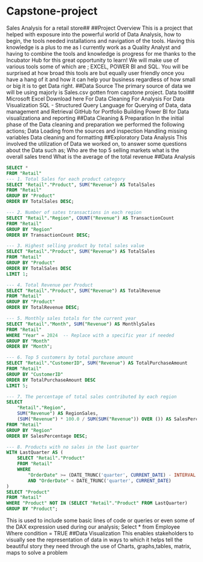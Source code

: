 # Capstone-project
Sales Analysis for a retail store##
##Project Overview
This is a project that helped with exposure into the powerful world of Data Analysis, how to begin, the tools needed installations and navigation of the tools. Having this knowledge is a plus to me as I currently work as a Quality Analyst and having to combine the tools and knowledge is progress for me thanks to the Incubator Hub for this great opportunity to learn! We will make use of various tools some of which are ; EXCEL, POWER BI and SQL. You will be surprised at how broad this tools are but equally user friendly once you have a hang of it and how it can help your business regardless of how small or big it is to get Data right.
##Data Source
The primary source of data we will be using majorly is Sales.csv gotten from capstone project.
Data tool##
Microsoft Excel Download here
For Data Cleaning
For Analysis
For Data Visualization
SQL - Structured Query Language for Querying of Data, data management and Retrieval
GitHub for Portfolio Building
Power BI for Data visualizationa and reporting
##Data Cleaning & Preparation
In the initial phase of the Data cleaning and preparation we performed the following actions;
Data Loading from the sources and inspection
Handling missing variables
Data cleaning and formatting
##Exploratory Data Analysis
This involved the utilization of Data we worked on, to answer some questions about the Data such as;
Who are the top 5 selling markets
what is the overall sales trend
What is the average of the total revenue
##Data Analysis
```SQL
SELECT *
FROM "Retail"
--- 1. Total Sales for each product category
SELECT "Retail"."Product", SUM("Revenue") AS TotalSales
FROM "Retail"
GROUP BY "Product"
ORDER BY TotalSales DESC;

--- 2. Number of sates transactions in each region
SELECT "Retail"."Region", COUNT("Revenue") AS TransactionCount
FROM "Retail"
GROUP BY "Region"
ORDER BY TransactionCount DESC;

--- 3. Highest selling product by total sales value
SELECT "Retail"."Product", SUM("Revenue") AS TotalSales
FROM "Retail"
GROUP BY "Product"
ORDER BY TotalSales DESC
LIMIT 1;

--- 4. Total Revenue per Product
SELECT "Retail"."Product", SUM("Revenue") AS TotalRevenue
FROM "Retail"
GROUP BY "Product"
ORDER BY TotalRevenue DESC;

--- 5. Monthly sales totals for the current year
SELECT "Retail"."Month", SUM("Revenue") AS MonthlySales
FROM "Retail"
WHERE "Year" = 2024  -- Replace with a specific year if needed
GROUP BY "Month"
ORDER BY "Month";

--- 6. Top 5 customers by total purchase amount
SELECT "Retail"."CustomerID", SUM("Revenue") AS TotalPurchaseAmount
FROM "Retail"
GROUP BY "CustomerID"
ORDER BY TotalPurchaseAmount DESC
LIMIT 5;

--- 7. The percentage of total sales contributed by each region
SELECT 
    "Retail"."Region",
    SUM("Revenue") AS RegionSales,
    (SUM("Revenue") * 100.0 / SUM(SUM("Revenue")) OVER ()) AS SalesPercentage
FROM "Retail"
GROUP BY "Region"
ORDER BY SalesPercentage DESC;

--- 8. Products with no sales in the last quarter
WITH LastQuarter AS (
    SELECT "Retail"."Product"
    FROM "Retail"
    WHERE 
        "OrderDate" >= (DATE_TRUNC('quarter', CURRENT_DATE) - INTERVAL '3 months')
        AND "OrderDate" < DATE_TRUNC('quarter', CURRENT_DATE)
)
SELECT "Product"
FROM "Retail"
WHERE "Product" NOT IN (SELECT "Retail"."Product" FROM LastQuarter)
GROUP BY "Product";
```

This is used to include some basic lines of code or queries or even some of the DAX expression used during our analysis;
Select * from Employee
Where condition = TRUE
##Data Visualization
This enables stakeholders to visually see the representation of data in ways to which it helps tell the beautiful story they need through the use of Charts, graphs,tables, matrix, maps to solve a problem
